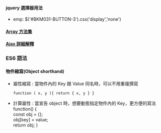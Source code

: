 #### jquery 選擇器用法

-   emp: \$('#BKM031-BUTTON-3').css('display','none')

#### [Array 方法集](https://ithelp.ithome.com.tw/articles/10213787)

#### [Ajax 詳細解釋](https://blog.techbridge.cc/2019/10/05/javascript-async-sync-and-callback/)

### ES6 語法

#### 物件縮寫(Object shorthand)

-   屬性縮寫 : 當物件內的 Key 跟 Value 同名時，可以不用重複撰寫
    ```function ( x, y ){ return { x:x, y:y } } =>
    function ( x, y ){ return { x, y } }
    ```

*   計算屬性 : 當宣告 object 時，想要動態指定物件內的 Key，更方便的寫法  
    function() {  
     const obj = {};  
     obj[key] = value;  
     return obj;
    }
